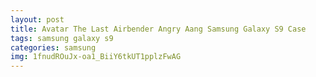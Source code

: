 ```yaml
---
layout: post
title: Avatar The Last Airbender Angry Aang Samsung Galaxy S9 Case
tags: samsung galaxy s9
categories: samsung
img: 1fnudROuJx-oa1_BiiY6tkUT1pplzFwAG
---
```

